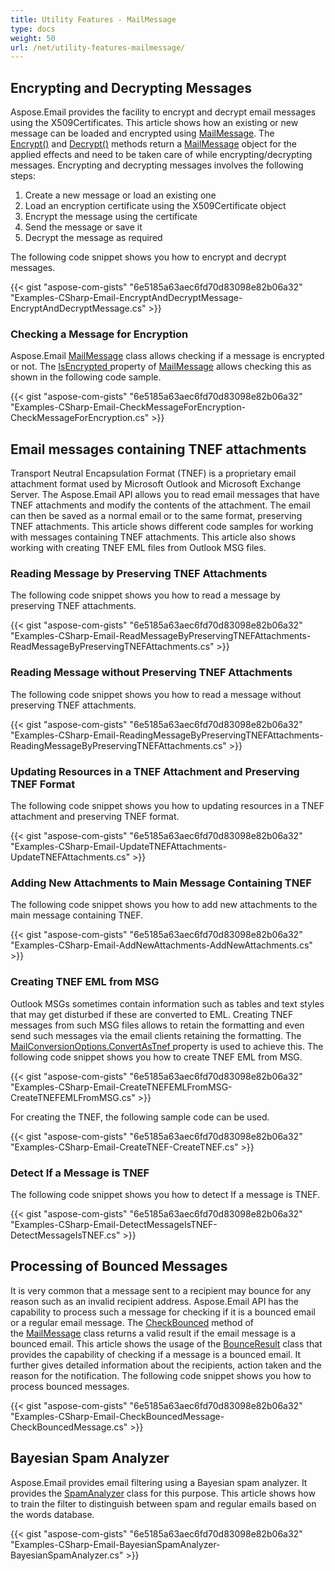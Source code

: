 ```yaml
---
title: Utility Features - MailMessage
type: docs
weight: 50
url: /net/utility-features-mailmessage/
---
```



## **Encrypting and Decrypting Messages**
Aspose.Email provides the facility to encrypt and decrypt email messages using the X509Certificates. This article shows how an existing or new message can be loaded and encrypted using [MailMessage](https://apireference.aspose.com/email/net/aspose.email/mailmessage). The [Encrypt()](https://apireference.aspose.com/email/net/aspose.email/mailmessage/methods/encrypt/index) and [Decrypt()](https://apireference.aspose.com/email/net/aspose.email/mailmessage/methods/decrypt/index) methods return a [MailMessage](https://apireference.aspose.com/email/net/aspose.email/mailmessage) object for the applied effects and need to be taken care of while encrypting/decrypting messages. Encrypting and decrypting messages involves the following steps:

1. Create a new message or load an existing one
1. Load an encryption certificate using the X509Certificate object
1. Encrypt the message using the certificate
1. Send the message or save it
1. Decrypt the message as required

The following code snippet shows you how to encrypt and decrypt messages.



{{< gist "aspose-com-gists" "6e5185a63aec6fd70d83098e82b06a32" "Examples-CSharp-Email-EncryptAndDecryptMessage-EncryptAndDecryptMessage.cs" >}}
### **Checking a Message for Encryption**
Aspose.Email [MailMessage](https://apireference.aspose.com/email/net/aspose.email/mailmessage) class allows checking if a message is encrypted or not. The [IsEncrypted ](https://apireference.aspose.com/email/net/aspose.email/mailmessage/properties/isencrypted)property of [MailMessage](https://apireference.aspose.com/email/net/aspose.email/mailmessage) allows checking this as shown in the following code sample.



{{< gist "aspose-com-gists" "6e5185a63aec6fd70d83098e82b06a32" "Examples-CSharp-Email-CheckMessageForEncryption-CheckMessageForEncryption.cs" >}}
## **Email messages containing TNEF attachments**
Transport Neutral Encapsulation Format (TNEF) is a proprietary email attachment format used by Microsoft Outlook and Microsoft Exchange Server. The Aspose.Email API allows you to read email messages that have TNEF attachments and modify the contents of the attachment. The email can then be saved as a normal email or to the same format, preserving TNEF attachments. This article shows different code samples for working with messages containing TNEF attachments. This article also shows working with creating TNEF EML files from Outlook MSG files.
### **Reading Message by Preserving TNEF Attachments**
The following code snippet shows you how to read a message by preserving TNEF attachments.



{{< gist "aspose-com-gists" "6e5185a63aec6fd70d83098e82b06a32" "Examples-CSharp-Email-ReadMessageByPreservingTNEFAttachments-ReadMessageByPreservingTNEFAttachments.cs" >}}
### **Reading Message without Preserving TNEF Attachments**
The following code snippet shows you how to read a message without preserving TNEF attachments.



{{< gist "aspose-com-gists" "6e5185a63aec6fd70d83098e82b06a32" "Examples-CSharp-Email-ReadingMessageByPreservingTNEFAttachments-ReadingMessageByPreservingTNEFAttachments.cs" >}}
### **Updating Resources in a TNEF Attachment and Preserving TNEF Format**
The following code snippet shows you how to updating resources in a TNEF attachment and preserving TNEF format.



{{< gist "aspose-com-gists" "6e5185a63aec6fd70d83098e82b06a32" "Examples-CSharp-Email-UpdateTNEFAttachments-UpdateTNEFAttachments.cs" >}}
### **Adding New Attachments to Main Message Containing TNEF**
The following code snippet shows you how to add new attachments to the main message containing TNEF.



{{< gist "aspose-com-gists" "6e5185a63aec6fd70d83098e82b06a32" "Examples-CSharp-Email-AddNewAttachments-AddNewAttachments.cs" >}}
### **Creating TNEF EML from MSG**
Outlook MSGs sometimes contain information such as tables and text styles that may get disturbed if these are converted to EML. Creating TNEF messages from such MSG files allows to retain the formatting and even send such messages via the email clients retaining the formatting. The [MailConversionOptions.ConvertAsTnef](https://apireference.aspose.com/email/net/aspose.email.mapi/mailconversionoptions/properties/convertastnef)[ ](https://apireference.aspose.com/email/net/aspose.email.mapi/mailconversionoptions/properties/convertastnef)property is used to achieve this. The following code snippet shows you how to create TNEF EML from MSG.



{{< gist "aspose-com-gists" "6e5185a63aec6fd70d83098e82b06a32" "Examples-CSharp-Email-CreateTNEFEMLFromMSG-CreateTNEFEMLFromMSG.cs" >}}



For creating the TNEF, the following sample code can be used.



{{< gist "aspose-com-gists" "6e5185a63aec6fd70d83098e82b06a32" "Examples-CSharp-Email-CreateTNEF-CreateTNEF.cs" >}}
### **Detect If a Message is TNEF**
The following code snippet shows you how to detect If a message is TNEF.



{{< gist "aspose-com-gists" "6e5185a63aec6fd70d83098e82b06a32" "Examples-CSharp-Email-DetectMessageIsTNEF-DetectMessageIsTNEF.cs" >}}
## **Processing of Bounced Messages**
It is very common that a message sent to a recipient may bounce for any reason such as an invalid recipient address. Aspose.Email API has the capability to process such a message for checking if it is a bounced email or a regular email message. The [CheckBounced](https://apireference.aspose.com/email/net/aspose.email/mailmessage/methods/checkbounced) method of the [MailMessage](https://apireference.aspose.com/email/net/aspose.email/mailmessage) class returns a valid result if the email message is a bounced email. This article shows the usage of the [BounceResult](https://apireference.aspose.com/email/net/aspose.email.bounce/bounceresult) class that provides the capability of checking if a message is a bounced email. It further gives detailed information about the recipients, action taken and the reason for the notification. The following code snippet shows you how to process bounced messages.



{{< gist "aspose-com-gists" "6e5185a63aec6fd70d83098e82b06a32" "Examples-CSharp-Email-CheckBouncedMessage-CheckBouncedMessage.cs" >}}
## **Bayesian Spam Analyzer**
Aspose.Email provides email filtering using a Bayesian spam analyzer. It provides the [SpamAnalyzer](https://apireference.aspose.com/email/net/aspose.email.antispam/spamanalyzer) class for this purpose. This article shows how to train the filter to distinguish between spam and regular emails based on the words database.



{{< gist "aspose-com-gists" "6e5185a63aec6fd70d83098e82b06a32" "Examples-CSharp-Email-BayesianSpamAnalyzer-BayesianSpamAnalyzer.cs" >}}
